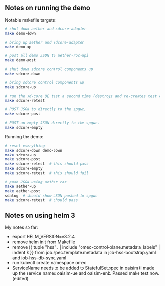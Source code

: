 ## Notes on running the demo

Notable makefile targets:

```bash
# shut down aether and sdcore-adapter
make demo-down

# bring up aether and sdcore-adapter
make demo-up

# post all demo JSON to aether-roc-api
make demo-post

# shut down sdcore control components up
make sdcore-down

# bring sdcore control components up
make sdcore-up

# run the sd-core UE test a second time (destroys and re-creates test containers)
make sdcore-retest

# POST JSON to directly to the spgwc, 
make sdcore-post

# POST an empty JSON directly to the spgwc.
make sdcore-empty

```

Running the demo:

```bash
# reset everything
make sdcore-down demo-down
make sdcore-up
make sdcore-post
make sdcore-retest  # this should pass
make sdcore-empty
make sdcore-retest  # this should fail

# push JSON using aether-roc
make aether-up
make aether-post
sdalog  # should show JSON pushed to spgwc
make sdcore-retest  # should pass
```


## Notes on using helm 3

My notes so far:
* export HELM_VERSION=v3.2.4
* remove helm init from Makefile
* remove {{ tuple "hss" . | include "omec-control-plane.metadata_labels" | indent 8 }} from job.spec.template.metadata in job-hss-bootstrap.yaml and job-hss-db-sync.yaml
* run kubectl create namespace omec
* ServiceName needs to be added to StatefulSet.spec in oaisim (I made up the service names oaisim-ue and oaisim-enb.
Passed make test now. (edited)
